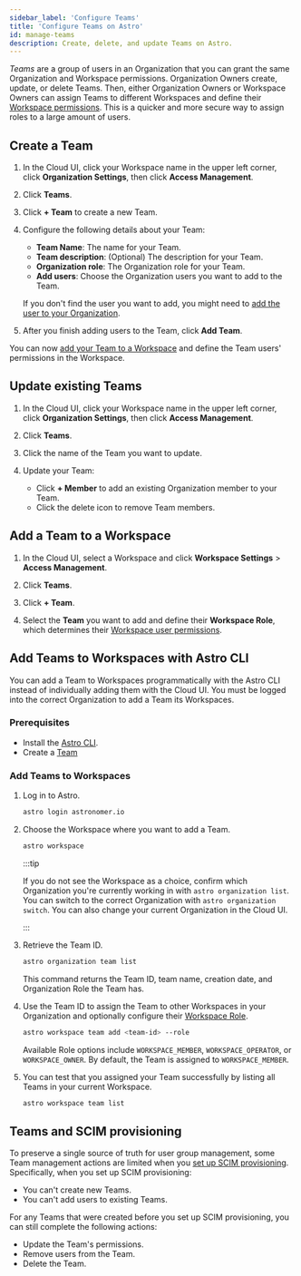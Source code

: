```yaml
---
sidebar_label: 'Configure Teams'
title: 'Configure Teams on Astro'
id: manage-teams
description: Create, delete, and update Teams on Astro.
---
```


_Teams_ are a group of users in an Organization that you can grant the same Organization and Workspace permissions. Organization Owners create, update, or delete Teams. Then, either Organization Owners or Workspace Owners can assign Teams to different Workspaces and define their [Workspace permissions](astro/user-permissions.md#workspace-roles). This is a quicker and more secure way to assign roles to a large amount of users. 

## Create a Team

1. In the Cloud UI, click your Workspace name in the upper left corner, click **Organization Settings**, then click **Access Management**.

2. Click **Teams**.

3. Click **+ Team** to create a new Team.

4. Configure the following details about your Team:

    - **Team Name**: The name for your Team.
    - **Team description**: (Optional) The description for your Team.
    - **Organization role**: The Organization role for your Team. 
    - **Add users**: Choose the Organization users you want to add to the Team. 

    If you don't find the user you want to add, you might need to [add the user to your Organization](manage-organization-users.md#add-a-user-to-an-organization).

5. After you finish adding users to the Team, click **Add Team**.

You can now [add your Team to a Workspace](manage-teams.md#add-a-team-to-a-workspace) and define the Team users' permissions in the Workspace.

## Update existing Teams

1. In the Cloud UI, click your Workspace name in the upper left corner, click **Organization Settings**, then click **Access Management**.

2. Click **Teams**.

3. Click the name of the Team you want to update.

4. Update your Team:

    - Click **+ Member** to add an existing Organization member to your Team.
    - Click the delete icon to remove Team members.

## Add a Team to a Workspace

1. In the Cloud UI, select a Workspace and click **Workspace Settings** > **Access Management**.

2. Click **Teams**.

3. Click **+ Team**.

4. Select the **Team** you want to add and define their **Workspace Role**, which determines their [Workspace user permissions](/astro/user-permissions.md#workspace-roles).

## Add Teams to Workspaces with Astro CLI

You can add a Team to Workspaces programmatically with the Astro CLI instead of individually adding them with the Cloud UI. You must be logged into the correct Organization to add a Team its Workspaces.

### Prerequisites

- Install the [Astro CLI](cli/install-cli.md).
- Create a [Team](#create-a-team)

### Add Teams to Workspaces

1. Log in to Astro. 

    ```sh
    astro login astronomer.io
    ```

2. Choose the Workspace where you want to add a Team.
    
    ```sh
    astro workspace
    ```

    :::tip

    If you do not see the Workspace as a choice, confirm which Organization you're currently working in with `astro organization list`. You can switch to the correct Organization with `astro organization switch`. You can also change your current Organization in the Cloud UI.

    :::

3. Retrieve the Team ID. 

    ```sh
    astro organization team list
    ```

    This command returns the Team ID, team name, creation date, and Organization Role the Team has.

4. Use the Team ID to assign the Team to other Workspaces in your Organization and optionally configure their [Workspace Role](/astro/user-permissions.md#workspace-roles).

    ```sh
    astro workspace team add <team-id> --role
    ```

    Available Role options include `WORKSPACE_MEMBER`, `WORKSPACE_OPERATOR`, or `WORKSPACE_OWNER`. By default, the Team is assigned to `WORKSPACE_MEMBER`.

5. You can test that you assigned your Team successfully by listing all Teams in your current Workspace.

    ```sh
    astro workspace team list
    ```

## Teams and SCIM provisioning

To preserve a single source of truth for user group management, some Team management actions are limited when you [set up SCIM provisioning](set-up-scim-provisioning.md). Specifically, when you set up SCIM provisioning:

- You can't create new Teams.
- You can't add users to existing Teams.

For any Teams that were created before you set up SCIM provisioning, you can still complete the following actions:

- Update the Team's permissions.
- Remove users from the Team.
- Delete the Team.
